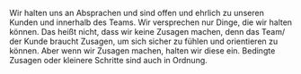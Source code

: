 Wir halten uns an Absprachen und sind offen und ehrlich zu unseren Kunden und innerhalb des Teams. Wir versprechen nur Dinge, die wir halten können. Das heißt nicht, dass wir keine Zusagen machen, denn das Team/ der Kunde braucht Zusagen, um sich sicher zu fühlen und orientieren zu können. Aber wenn wir Zusagen machen, halten wir diese ein. Bedingte Zusagen oder kleinere Schritte sind auch in Ordnung. 